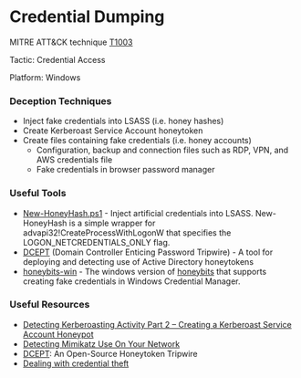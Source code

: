 # Credential Dumping

MITRE ATT&CK technique [T1003](https://attack.mitre.org/wiki/Technique/T1003)

Tactic: Credential Access

Platform: Windows

### Deception Techniques
* Inject fake credentials into LSASS (i.e. honey hashes)
* Create Kerberoast Service Account honeytoken
* Create files containing fake credentials (i.e. honey accounts)
  * Configuration, backup and connection files such as RDP, VPN, and AWS credentials file
  * Fake credentials in browser password manager

### Useful Tools
* [New-HoneyHash.ps1](https://github.com/EmpireProject/Empire/blob/master/data/module_source/management/New-HoneyHash.ps1) - Inject artificial credentials into LSASS. New-HoneyHash is a simple wrapper for advapi32!CreateProcessWithLogonW that specifies the LOGON_NETCREDENTIALS_ONLY flag.
* [DCEPT](https://github.com/secureworks/dcept) (Domain Controller Enticing Password Tripwire) - A tool for deploying and detecting use of Active Directory honeytokens
* [honeybits-win](https://github.com/0x4D31/honeybits-win) - The windows version of [honeybits](https://github.com/0x4D31/honeybits) that supports creating fake credentials in Windows Credential Manager.

### Useful Resources
* [Detecting Kerberoasting Activity Part 2 – Creating a Kerberoast Service Account Honeypot](https://adsecurity.org/?p=3513)
* [Detecting Mimikatz Use On Your Network](https://isc.sans.edu/forums/diary/Detecting+Mimikatz+Use+On+Your+Network/19311/)
* [DCEPT](https://www.secureworks.com/blog/dcept): An Open-Source Honeytoken Tripwire
* [Dealing with credential theft](https://dfirblog.wordpress.com/2015/11/24/protecting-windows-networks-dealing-with-credential-theft/)